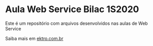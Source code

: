 # Aula Web Service Bilac 1S2020

Este é um repositório com arquivos desenvolvidos nas aulas de Web Service

Saiba mais em  [ektro.com.br](http://www.ektro.com.br)
